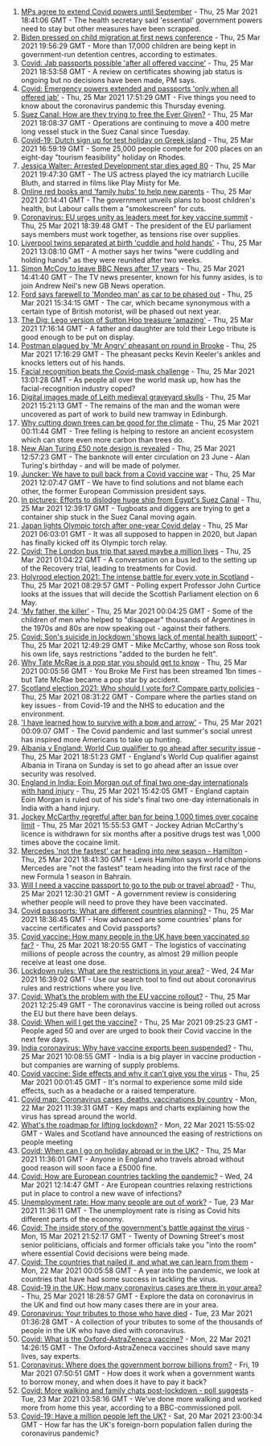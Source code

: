 1. [MPs agree to extend Covid powers until September](https://www.bbc.co.uk/news/uk-politics-56521358) - Thu, 25 Mar 2021 18:41:06 GMT - The health secretary said 'essential' government powers need to stay but other measures have been scrapped.
2. [Biden pressed on child migration at first news conference](https://www.bbc.co.uk/news/world-us-canada-56531187) - Thu, 25 Mar 2021 19:56:29 GMT - More than 17,000 children are being kept in government-run detention centres, according to estimates.
3. [Covid: Jab passports possible 'after all offered vaccine'](https://www.bbc.co.uk/news/uk-56522652) - Thu, 25 Mar 2021 18:53:58 GMT - A review on certificates showing jab status is ongoing but no decisions have been made, PM says.
4. [Covid: Emergency powers extended and passports 'only when all offered jab'](https://www.bbc.co.uk/news/uk-56526460) - Thu, 25 Mar 2021 17:51:29 GMT - Five things you need to know about the coronavirus pandemic this Thursday evening.
5. [Suez Canal: How are they trying to free the Ever Given?](https://www.bbc.co.uk/news/56523659) - Thu, 25 Mar 2021 18:08:37 GMT - Operations are continuing to move a 400 metre long vessel stuck in the Suez Canal since Tuesday.
6. [Covid-19: Dutch sign up for test holiday on Greek island](https://www.bbc.co.uk/news/world-europe-56528112) - Thu, 25 Mar 2021 16:59:19 GMT - Some 25,000 people compete for 200 places on an eight-day "tourism feasibility" holiday on Rhodes.
7. [Jessica Walter: Arrested Development star dies aged 80](https://www.bbc.co.uk/news/world-us-canada-56527688) - Thu, 25 Mar 2021 19:47:30 GMT - The US actress played the icy matriarch Lucille Bluth, and starred in films like Play Misty for Me.
8. [Online red books and 'family hubs' to help new parents](https://www.bbc.co.uk/news/uk-56525485) - Thu, 25 Mar 2021 20:14:41 GMT - The government unveils plans to boost children's health, but Labour calls them a "smokescreen" for cuts.
9. [Coronavirus: EU urges unity as leaders meet for key vaccine summit](https://www.bbc.co.uk/news/world-europe-56521318) - Thu, 25 Mar 2021 18:39:48 GMT - The president of the EU parliament says members must work together, as tensions rise over supplies.
10. [Liverpool twins separated at birth 'cuddle and hold hands'](https://www.bbc.co.uk/news/uk-england-merseyside-56523699) - Thu, 25 Mar 2021 13:08:10 GMT - A mother says her twins "were cuddling and holding hands" as they were reunited after two weeks.
11. [Simon McCoy to leave BBC News after 17 years](https://www.bbc.co.uk/news/entertainment-arts-56520791) - Thu, 25 Mar 2021 14:41:40 GMT - The TV news presenter, known for his funny asides, is to join Andrew Neil's new GB News operation.
12. [Ford says farewell to 'Mondeo man' as car to be phased out](https://www.bbc.co.uk/news/business-56526468) - Thu, 25 Mar 2021 15:34:15 GMT - The car, which became synonymous with a certain type of British motorist, will be phased out next year.
13. [The Dig: Lego version of Sutton Hoo treasure 'amazing'](https://www.bbc.co.uk/news/uk-england-suffolk-56523779) - Thu, 25 Mar 2021 17:16:14 GMT - A father and daughter are told their Lego tribute is good enough to be put on display.
14. [Postman plagued by 'Mr Angry' pheasant on round in Brooke](https://www.bbc.co.uk/news/uk-england-norfolk-56530133) - Thu, 25 Mar 2021 17:16:29 GMT - The pheasant pecks Kevin Keeler's ankles and knocks letters out of his hands.
15. [Facial recognition beats the Covid-mask challenge](https://www.bbc.co.uk/news/technology-56517033) - Thu, 25 Mar 2021 13:01:28 GMT - As people all over the world mask up, how has the facial-recognition industry coped?
16. [Digital images made of Leith medieval graveyard skulls](https://www.bbc.co.uk/news/uk-scotland-edinburgh-east-fife-56523810) - Thu, 25 Mar 2021 15:21:13 GMT - The remains of the man and the woman were uncovered as part of work to build new tramway in Edinburgh.
17. [Why cutting down trees can be good for the climate](https://www.bbc.co.uk/news/science-environment-56450965) - Thu, 25 Mar 2021 00:11:44 GMT - Tree felling is helping to restore an ancient ecosystem which can store even more carbon than trees do.
18. [New Alan Turing £50 note design is revealed](https://www.bbc.co.uk/news/business-56503741) - Thu, 25 Mar 2021 12:57:23 GMT - The banknote will enter circulation on 23 June - Alan Turing's birthday - and will be made of polymer.
19. [Juncker: We have to pull back from a Covid vaccine war](https://www.bbc.co.uk/news/world-europe-56524161) - Thu, 25 Mar 2021 12:07:47 GMT - We have to find solutions and not blame each other, the former European Commission president says.
20. [In pictures: Efforts to dislodge huge ship from Egypt's Suez Canal](https://www.bbc.co.uk/news/world-middle-east-56516151) - Thu, 25 Mar 2021 12:39:17 GMT - Tugboats and diggers are trying to get a container ship stuck in the Suez Canal moving again.
21. [Japan lights Olympic torch after one-year Covid delay](https://www.bbc.co.uk/news/world-asia-56520322) - Thu, 25 Mar 2021 06:03:01 GMT - It was all supposed to happen in 2020, but Japan has finally kicked off its Olympic torch relay.
22. [Covid: The London bus trip that saved maybe a million lives](https://www.bbc.co.uk/news/health-56508369) - Thu, 25 Mar 2021 01:04:22 GMT - A conversation on a bus led to the setting up of the Recovery trial, leading to treatments for Covid.
23. [Holyrood election 2021: The intense battle for every vote in Scotland](https://www.bbc.co.uk/news/uk-scotland-56512440) - Thu, 25 Mar 2021 08:29:57 GMT - Polling expert Professor John Curtice looks at the issues that will decide the Scottish Parliament election on 6 May.
24. ['My father, the killer'](https://www.bbc.co.uk/news/stories-51379981) - Thu, 25 Mar 2021 00:04:25 GMT - Some of the children of men who helped to "disappear" thousands of Argentines in the 1970s and 80s are now speaking out - against their fathers.
25. [Covid: Son's suicide in lockdown 'shows lack of mental health support'](https://www.bbc.co.uk/news/uk-england-south-yorkshire-56513705) - Thu, 25 Mar 2021 12:49:29 GMT - Mike McCarthy, whose son Ross took his own life, says restrictions "added to the burden he felt".
26. [Why Tate McRae is a pop star you should get to know](https://www.bbc.co.uk/news/entertainment-arts-56508538) - Thu, 25 Mar 2021 00:05:56 GMT - You Broke Me First has been streamed 1bn times - but Tate McRae became a pop star by accident.
27. [Scotland election 2021: Who should I vote for? Compare party policies](https://www.bbc.co.uk/news/uk-scotland-scotland-politics-56510773) - Thu, 25 Mar 2021 08:31:22 GMT - Compare where the parties stand on key issues - from Covid-19 and the NHS to education and the environment.
28. ['I have learned how to survive with a bow and arrow'](https://www.bbc.co.uk/news/business-56495443) - Thu, 25 Mar 2021 00:09:07 GMT - The Covid pandemic and last summer's social unrest has inspired more Americans to take up hunting.
29. [Albania v England: World Cup qualifier to go ahead after security issue](https://www.bbc.co.uk/sport/football/56528670) - Thu, 25 Mar 2021 18:51:23 GMT - England's World Cup qualifier against Albania in Tirana on Sunday is set to go ahead after an issue over security was resolved.
30. [England in India: Eoin Morgan out of final two one-day internationals with hand injury](https://www.bbc.co.uk/sport/cricket/56526058) - Thu, 25 Mar 2021 15:42:05 GMT - England captain Eoin Morgan is ruled out of his side's final two one-day internationals in India with a hand injury.
31. [Jockey McCarthy regretful after ban for being 1,000 times over cocaine limit](https://www.bbc.co.uk/sport/horse-racing/56521788) - Thu, 25 Mar 2021 15:55:53 GMT - Jockey Adrian McCarthy's licence is withdrawn for six months after a positive drugs test was 1,000 times above the cocaine limit.
32. [Mercedes 'not the fastest' car heading into new season - Hamilton](https://www.bbc.co.uk/sport/formula1/56530183) - Thu, 25 Mar 2021 18:41:30 GMT - Lewis Hamilton says world champions Mercedes are "not the fastest" team heading into the first race of the new Formula 1 season in Bahrain.
33. [Will I need a vaccine passport to go to the pub or travel abroad?](https://www.bbc.co.uk/news/explainers-55718553) - Thu, 25 Mar 2021 12:30:21 GMT - A government review is considering whether people will need to prove they have been vaccinated.
34. [Covid passports: What are different countries planning?](https://www.bbc.co.uk/news/world-europe-56522408) - Thu, 25 Mar 2021 18:36:45 GMT - How advanced are some countries' plans for vaccine certificates and Covid passports?
35. [Covid vaccine: How many people in the UK have been vaccinated so far?](https://www.bbc.co.uk/news/health-55274833) - Thu, 25 Mar 2021 18:20:55 GMT - The logistics of vaccinating millions of people across the country, as almost 29 million people receive at least one dose.
36. [Lockdown rules: What are the restrictions in your area?](https://www.bbc.co.uk/news/uk-54373904) - Wed, 24 Mar 2021 16:39:02 GMT - Use our search tool to find out about coronavirus rules and restrictions where you live.
37. [Covid: What’s the problem with the EU vaccine rollout?](https://www.bbc.co.uk/news/explainers-52380823) - Thu, 25 Mar 2021 12:25:49 GMT - The coronavirus vaccine is being rolled out across the EU but there have been delays.
38. [Covid: When will I get the vaccine?](https://www.bbc.co.uk/news/health-55045639) - Thu, 25 Mar 2021 09:25:23 GMT - People aged 50 and over are urged to book their Covid vaccine in the next few days.
39. [India coronavirus: Why have vaccine exports been suspended?](https://www.bbc.co.uk/news/world-asia-india-55571793) - Thu, 25 Mar 2021 10:08:55 GMT - India is a big player in vaccine production - but companies are warning of supply problems.
40. [Covid vaccine: Side effects and why it can’t give you the virus](https://www.bbc.co.uk/news/health-56437270) - Thu, 25 Mar 2021 00:01:45 GMT - It's normal to experience some mild side effects, such as a headache or a raised temperature.
41. [Covid map: Coronavirus cases, deaths, vaccinations by country](https://www.bbc.co.uk/news/world-51235105) - Mon, 22 Mar 2021 11:39:31 GMT - Key maps and charts explaining how the virus has spread around the world.
42. [What's the roadmap for lifting lockdown?](https://www.bbc.co.uk/news/explainers-52530518) - Mon, 22 Mar 2021 15:55:02 GMT - Wales and Scotland have announced the easing of restrictions on people meeting
43. [Covid: When can I go on holiday abroad or in the UK?](https://www.bbc.co.uk/news/explainers-52646738) - Thu, 25 Mar 2021 11:36:01 GMT - Anyone in England who travels abroad without good reason will soon face a £5000 fine.
44. [Covid: How are European countries tackling the pandemic?](https://www.bbc.co.uk/news/explainers-53640249) - Wed, 24 Mar 2021 12:14:47 GMT - Are European countries relaxing restrictions put in place to control a new wave of infections?
45. [Unemployment rate: How many people are out of work?](https://www.bbc.co.uk/news/business-52660591) - Tue, 23 Mar 2021 11:36:11 GMT - The unemployment rate is rising as Covid hits different parts of the economy.
46. [Covid: The inside story of the government's battle against the virus](https://www.bbc.co.uk/news/uk-politics-56361599) - Mon, 15 Mar 2021 21:52:17 GMT - Twenty of Downing Street's most senior politicians, officials and former officials take you "into the room" where essential Covid decisions were being made.
47. [Covid: The countries that nailed it, and what we can learn from them](https://www.bbc.co.uk/news/uk-56455030) - Mon, 22 Mar 2021 00:05:58 GMT - A year into the pandemic, we look at countries that have had some success in tackling the virus.
48. [Covid-19 in the UK: How many coronavirus cases are there in your area?](https://www.bbc.co.uk/news/uk-51768274) - Thu, 25 Mar 2021 18:28:57 GMT - Explore the data on coronavirus in the UK and find out how many cases there are in your area.
49. [Coronavirus: Your tributes to those who have died](https://www.bbc.co.uk/news/uk-52676411) - Tue, 23 Mar 2021 01:36:28 GMT - A collection of your tributes to some of the thousands of people in the UK who have died with coronavirus.
50. [Covid: What is the Oxford-AstraZeneca vaccine?](https://www.bbc.co.uk/news/health-55302595) - Mon, 22 Mar 2021 14:26:15 GMT - The Oxford-AstraZeneca vaccines should save many lives, say experts.
51. [Coronavirus: Where does the government borrow billions from?](https://www.bbc.co.uk/news/business-50504151) - Fri, 19 Mar 2021 07:50:51 GMT - How does it work when a government wants to borrow money, and when does it have to pay it back?
52. [Covid: More walking and family chats post-lockdown - poll suggests](https://www.bbc.co.uk/news/uk-56490823) - Tue, 23 Mar 2021 03:58:16 GMT - We've done more walking and worked more from home this year, according to a BBC-commissioned poll.
53. [Covid-19: Have a million people left the UK?](https://www.bbc.co.uk/news/uk-56435100) - Sat, 20 Mar 2021 23:00:34 GMT - How far has the UK's foreign-born population fallen during the coronavirus pandemic?
